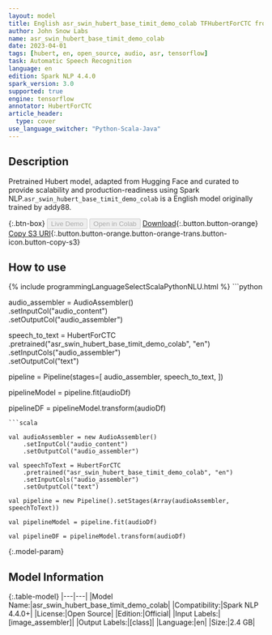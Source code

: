 ```yaml
---
layout: model
title: English asr_swin_hubert_base_timit_demo_colab TFHubertForCTC from addy88
author: John Snow Labs
name: asr_swin_hubert_base_timit_demo_colab
date: 2023-04-01
tags: [hubert, en, open_source, audio, asr, tensorflow]
task: Automatic Speech Recognition
language: en
edition: Spark NLP 4.4.0
spark_version: 3.0
supported: true
engine: tensorflow
annotator: HubertForCTC
article_header:
  type: cover
use_language_switcher: "Python-Scala-Java"
---
```


## Description

Pretrained Hubert  model, adapted from Hugging Face and curated to provide scalability and production-readiness using Spark NLP.`asr_swin_hubert_base_timit_demo_colab` is a English model originally trained by addy88.

{:.btn-box}
<button class="button button-orange" disabled>Live Demo</button>
<button class="button button-orange" disabled>Open in Colab</button>
[Download](https://s3.amazonaws.com/auxdata.johnsnowlabs.com/public/models/asr_swin_hubert_base_timit_demo_colab_en_4.4.0_3.0_1680359979225.zip){:.button.button-orange}
[Copy S3 URI](s3://auxdata.johnsnowlabs.com/public/models/asr_swin_hubert_base_timit_demo_colab_en_4.4.0_3.0_1680359979225.zip){:.button.button-orange.button-orange-trans.button-icon.button-copy-s3}

## How to use



<div class="tabs-box" markdown="1">
{% include programmingLanguageSelectScalaPythonNLU.html %}
```python

audio_assembler = AudioAssembler() \
    .setInputCol("audio_content") \
    .setOutputCol("audio_assembler")

speech_to_text = HubertForCTC \
    .pretrained("asr_swin_hubert_base_timit_demo_colab", "en")\
    .setInputCols("audio_assembler") \
    .setOutputCol("text")

pipeline = Pipeline(stages=[
  audio_assembler,
  speech_to_text,
])

pipelineModel = pipeline.fit(audioDf)

pipelineDF = pipelineModel.transform(audioDf)
```
```scala

val audioAssembler = new AudioAssembler()
    .setInputCol("audio_content") 
    .setOutputCol("audio_assembler")

val speechToText = HubertForCTC
    .pretrained("asr_swin_hubert_base_timit_demo_colab", "en")
    .setInputCols("audio_assembler") 
    .setOutputCol("text") 

val pipeline = new Pipeline().setStages(Array(audioAssembler, speechToText))

val pipelineModel = pipeline.fit(audioDf)

val pipelineDF = pipelineModel.transform(audioDf)

```
</div>

{:.model-param}
## Model Information

{:.table-model}
|---|---|
|Model Name:|asr_swin_hubert_base_timit_demo_colab|
|Compatibility:|Spark NLP 4.4.0+|
|License:|Open Source|
|Edition:|Official|
|Input Labels:|[image_assembler]|
|Output Labels:|[class]|
|Language:|en|
|Size:|2.4 GB|
